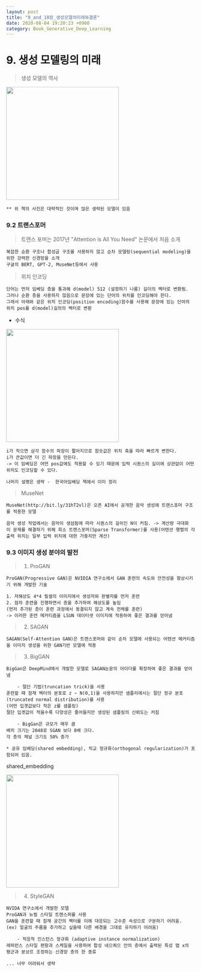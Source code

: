 ```yaml
---
layout: post
title: "9_and_10장_생성모델의미래와결론"
date: 2020-08-04 19:20:23 +0900
category: Book_Generative_Deep_Learning
---
```



# 9. 생성 모델링의 미래

> 생성 모델의 역사 <br>

<img src="./pic/생성모델_역사.PNG" width="300px" height="300px"></img> <br>

```
** 위 책의 사진은 대략적인 것이며 많은 생략된 모델이 있음
```

### 9.2 트랜스포머

> 트랜스 포머는 2017년 "Attention is All You Need" 논문에서 처음 소개

```
복잡한 순환 구조나 합성곱 구조를 사용하지 않고 순차 모델링(sequential modeling)을 위한 강력한 신경망을 소개
구글의 BERT, GPT-2, MuseNet등에서 사용
```

> 위치 인코딩

```
단어는 먼저 임베딩 층을 통과해 d(model) 512 (설정하기 나름) 길이의 벡터로 변환됨.
그러나 순환 층을 사용하지 않음으로 문장에 있는 단어의 위치를 인코딩해야 한다.
그래서 아래와 같은 위치 인코딩(position encoding)함수를 사용해 문장에 있는 단어의 위치 pos를 d(model)길의의 벡터로 변환
```

- 수식 <br>

<img src="./pic/position_encoding.PNG" width="300px" height="300px"></img> <br>

```
i가 작으면 삼각 함수의 파장이 짧아지므로 함숫값은 위치 축을 따라 빠르게 변한다.
i가 큰값이면 더 긴 파장을 만든다.
-> 이 임베딩은 어떤 pos값에도 적용할 수 있기 때문에 입력 시퀀스의 길이에 상관없이 어떤 위치도 인코딩할 수 있다.

나머지 설명은 생략 -  한국어임베딩 책에서 이미 정리
```


> MuseNet

```
MuseNet(http://bit.ly/31hT2vl)은 오픈 AI에서 공개한 음악 생성에 트랜스포머 구조를 적용한 모델

음악 생성 작업에서는 음악이 생섬됨에 따라 시퀀스의 길이인 N이 커짐. -> 계산량 극대화
이 문제를 해결하기 위해 희소 트랜스포머(Sparse Transformer)를 사용(어텐션 행렬의 각 출력 위치는 일부 입력 위치에 대한 가중치만 계산)
```

### 9.3 이미지 생성 분야의 발전

> 1. ProGAN

```
ProGAN(Progressive GAN)은 NVIDIA 연구소에서 GAN 훈련의 속도와 안전성을 향상시키기 위해 개발한 기술

1. 저해상도 4*4 필셀의 이미지에서 생성자와 판별자를 먼저 훈련 
2. 점차 훈련을 진행하면서 층을 추가하여 해상도를 높임 
(먼저 추가된 층이 훈련 과정에서 동결되지 않고 계속 전체를 훈련)
-> 이러한 훈련 메커티즘을 LSUN 데이터셋 이미지에 적용하여 좋은 결과를 얻어냄
```

> 2. SAGAN

```
SAGAN(Self-Attention GAN)은 트랜스포머와 같이 순차 모델에 사용되는 어텐션 메커티즘을 이미지 생성을 위한 GAN기반 모델에 적용
```

> 3. BigGAN

```
BigGan은 DeepMind에서 개발한 모델로 SAGAN논문의 아이더를 확장하여 좋은 결과를 얻어냄

    - 절단 기법(truncation trick)을 사용
훈련할 때 잠재 벡터의 분포로 z ~ N(0,1)을 사용하지만 샘플리에서는 절단 정규 분포(truncated normal distribution)를 사용
(어떤 입곗값보다 작은 z를 샘플링)
절단 입곗값이 적을수록 다양성은 줄어들지만 생성된 샘플링의 신뢰도는 커짐

    - BigGan은 규모가 매우 큼
배치 크기는 2048로 SGAN 보다 8배 크다.
각 층의 채널 크기도 50% 증가

* 공유 임베딩(shared embedding), 직교 정규화(orthogonal regularization)가 포함되어 있음.
```

shared_embedding<br>

<img src="./pic/shared_embedding.PNG" width="300px" height="300px"></img> <br>

> 4. StyleGAN

```
NVIDA 연구소에서 개발한 모델
ProGAN과 뉴럴 스타일 트랜스퍼를 사용
GAN을 훈련할 때 잠재 공간의 벡터를 이에 대응되는 고수준 속성으로 구분하기 어려움.
(ex) 얼굴의 주름을 추가하고 싶을때 다른 배경을 그대로 유지하기 어려움)

    - 적응적 인스턴스 정규화 (adaptive instance normalization)
레퍼런스 스타일 편항과 스케일을 사용하여 합성 네으쿼으 안의 층에서 출력된 특성 맵 x의 평군과 분상르 조정하는 신경망 층의 한 종류

... 너무 어려워서 생략 
```














